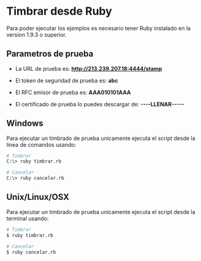 # Timbrar desde Ruby

Para poder ejecutar los ejemplos es necesario tener Ruby instalado en la version 1.9.3 o superior.

## Parametros de prueba

- La URL de prueba es: **http://213.239.207.18:4444/stamp**

- El token de seguridad de prueba es: **abc**

- El RFC emisor de prueba es: **AAA010101AAA**

- El certificado de prueba lo puedes descargar de: **----LLENAR-----**

## Windows
Para ejecutar un timbrado de prueba unicamente ejecuta el script desde la linea de comandos usando:

```sh
# Timbrar
C:\> ruby timbrar.rb

# Cancelar
C:\> ruby cancelar.rb
```

## Unix/Linux/OSX
Para ejecutar un timbrado de prueba unicamente ejecuta el script desde la terminal usando:

```sh
# Timbrar
$ ruby timbrar.rb

# Cancelar
$ ruby cancelar.rb
```